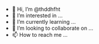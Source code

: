 - 👋 Hi, I’m @thddhfht
- 👀 I’m interested in ...
- 🌱 I’m currently learning ...
- 💞️ I’m looking to collaborate on ...
- 📫 How to reach me ...

<!---
thddhfht/thddhfht is a ✨ special ✨ repository because its `README.md` (this file) appears on your GitHub profile.
You can click the Preview link to take a look at your changes.
--->
